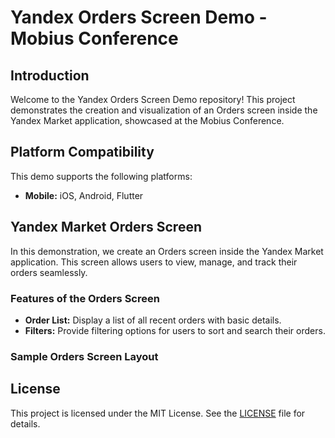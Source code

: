 # Yandex Orders Screen Demo - Mobius Conference

## Introduction
Welcome to the Yandex Orders Screen Demo repository! This project demonstrates the creation and visualization of an Orders screen inside the Yandex Market application, showcased at the Mobius Conference.

## Platform Compatibility
This demo supports the following platforms:
- **Mobile:** iOS, Android, Flutter

## Yandex Market Orders Screen
In this demonstration, we create an Orders screen inside the Yandex Market application. This screen allows users to view, manage, and track their orders seamlessly.

### Features of the Orders Screen
- **Order List:** Display a list of all recent orders with basic details.
- **Filters:** Provide filtering options for users to sort and search their orders.

### Sample Orders Screen Layout

## License
This project is licensed under the MIT License. See the [LICENSE](LICENSE) file for details.

